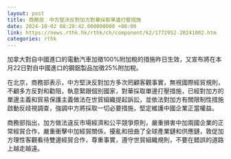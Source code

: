 ```yaml
---
layout: post
title: 商務部︰中方堅決反對加方對華採取單邊打壓措施
date: 2024-10-02 08:28:42.000000000 +08:00
link: https://news.rthk.hk/rthk/ch/component/k2/1772952-20241002.htm
categories: rthk
---
```


加拿大對自中國進口的電動汽車加徵100%附加稅的措施昨日生效，又宣布將在本月22日對自中國進口的鋼鋁製品加徵25%附加稅。

在北京，商務部表示，中方堅決反對加方多次罔顧客觀事實，無視國際經貿規則，不顧多方反對和勸阻，執意緊跟個別國家，對華採取單邊打壓措施，已經對加方的單邊主義和貿易保護主義做法在世貿組織提起訴訟，並依法對加方有關限制性措施啟動反歧視調查，強調中方將採取一切必要措施，堅定維護中國企業正當權益。

商務部指出，加方做法違反市場經濟和公平競爭原則，嚴重損害中加兩國企業的正常經貿合作，嚴重衝擊中加經貿關係，擾亂和扭曲了全球產業鏈和供應鏈，敦促加方理性客觀看待雙邊經貿合作，尊重事實，遵守世貿組織規則，不要在錯誤的道路上越走越遠。
